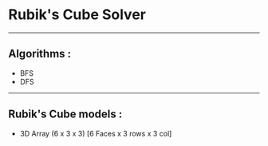 # Rubik's Cube Solver

----
## Algorithms :
- BFS
- DFS

---
## Rubik's Cube models :
- 3D Array (6 x 3 x 3) [6 Faces x 3 rows x 3 col]